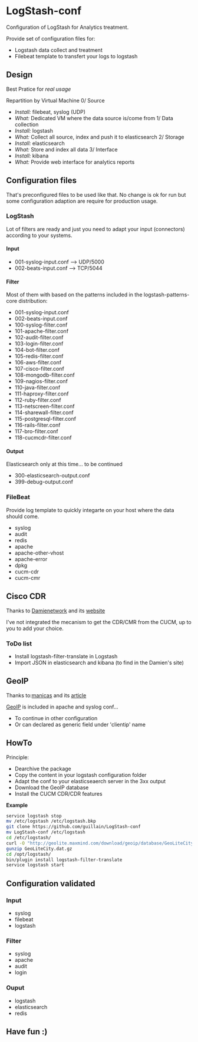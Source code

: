 # LogStash-conf
Configuration of LogStash for Analytics treatment.


Provide set of configuration files for:
* Logstash data collect and treatment
* Filebeat template to transfert your logs to logstash

## Design 
Best Pratice for _real usage_

Repartition by Virtual Machine
0/ Source
* _Install:_ filebeat, syslog (UDP)
* _What:_ Dedicated VM where the data source is/come from
1/ Data collection
* _Install:_ logstash
* _What:_ Collect all source, index and push it to elasticsearch
2/ Storage
* _Install:_ elasticsearch
* _What:_ Store and index all data
3/ Interface
* _Install:_ kibana
* _What:_ Provide web interface for analytics reports

## Configuration files
That's preconfigured files to be used like that. 
No change is ok for run but some configuration adaption are require for production usage.

### LogStash
Lot of filters are ready and just you need to adapt your input (connectors) according to your systems.

#### Input
* 001-syslog-input.conf	--> UDP/5000
* 002-beats-input.conf	--> TCP/5044

#### Filter
Most of them with based on the patterns included in the logstash-patterns-core distribution:
* 001-syslog-input.conf
* 002-beats-input.conf
* 100-syslog-filter.conf
* 101-apache-filter.conf
* 102-audit-filter.conf
* 103-login-filter.conf
* 104-bot-filter.conf
* 105-redis-filter.conf
* 106-aws-filter.conf
* 107-cisco-filter.conf
* 108-mongodb-filter.conf
* 109-nagios-filter.conf
* 110-java-filter.conf
* 111-haproxy-filter.conf
* 112-ruby-filter.conf
* 113-netscreen-filter.conf
* 114-sharewall-filter.conf
* 115-postgresql-filter.conf
* 116-rails-filter.conf
* 117-bro-filter.conf
* 118-cucmcdr-filter.conf

#### Output
Elasticsearch only at this time... to be continued
* 300-elasticsearch-output.conf
* 399-debug-output.conf

### FileBeat
Provide log template to quickly integarte on your host where the data should come.
* syslog
* audit
* redis
* apache
* apache-other-vhost
* apache-error
* dpkg
* cucm-cdr
* cucm-cmr

## Cisco CDR
Thanks to [Damienetwork](https://damienetwork.wordpress.com) and its [website](https://damienetwork.wordpress.com/2015/10/09/elk-setup-for-cucm-cdr/)

I've not integrated the mecanism to get the CDR/CMR from the CUCM, up to you to add your choice.

### ToDo list
* Install logstash-filter-translate in Logstash
* Import JSON in elasticsearch and kibana (to find in the Damien's site)

## GeoIP
Thanks to:[manicas](https://www.digitalocean.com/community/users/manicas) and its [article](https://www.digitalocean.com/community/tutorials/how-to-map-user-location-with-geoip-and-elk-elasticsearch-logstash-and-kibana)

[GeoIP](http://geolite.maxmind.com/download/geoip/database/GeoLiteCity.dat.gz) is included in apache and syslog conf...
* To continue in other configuration
* Or can declared as generic field under 'clientip' name

## HowTo
Principle:
* Dearchive the package
* Copy the content in your logstash configuration folder
* Adapt the conf to your elasticseaerch server in the 3xx output 
* Download the GeoIP database
* Install the CUCM CDR/CDR features

**Example**
```bash
service logstash stop
mv /etc/logstash /etc/logstash.bkp
git clone https://github.com/guillain/LogStash-conf
mv LogStash-conf /etc/logstash
cd /etc/logstash/
curl -O "http://geolite.maxmind.com/download/geoip/database/GeoLiteCity.dat.gz"
gunzip GeoLiteCity.dat.gz
cd /opt/logstash/
bin/plugin install logstash-filter-translate
service logstash start
```

## Configuration validated
### Input
* syslog
* filebeat
* logstash
### Filter
* syslog
* apache
* audit
* login
### Ouput
* logstash
* elasticsearch
* redis

## Have fun :)
